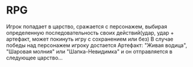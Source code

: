# RPG

Игрок попадает в царство, сражается с персонажем, выбирая определенную последовательность своих действий(удар, удар + артефакт, может покинуть игру с сохранением или без)
В случае победы над персонажем игроку достается Артефакт: "Живая водица", "Шаровая молния" или "Шапка-Невидимка" и он отправляется в следующее царство...
